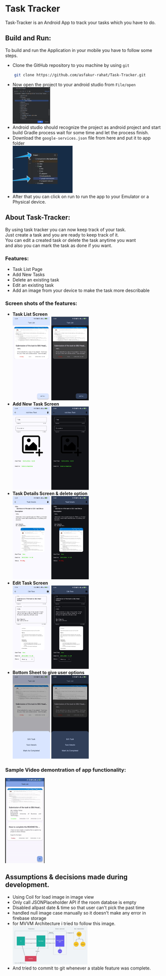 # Task Tracker

Task-Tracker is an Android App to track your tasks which you have to do.

## Build and Run:

To build and run the Application in your mobile you have to follow some steps.

- Clone the GitHub repository to you machine by using `git`
```bash
    git clone https://github.com/asfakur-rahat/Task-Tracker.git
```
- Now open the project to your android studio from `File/open`\
  <img src="images/openproject.png" alt="Tasklist" width="25%"/>
- Android studio should recognize the project as android project and start build Gradle process wait for some time and let the process finish.
- Download the `google-services.json` file from here and put it to app folder\
  <img src="images/service.png" alt="google-services.json" width = "40%"/>
- After that you can click on run to run the app to your Emulator or a Physical device.

## About Task-Tracker:
By using task tracker you can now keep track of your task.\
Just create a task and you are ready to keep track of it.\
You can edit a created task or delete the task anytime you want\
and also you can mark the task as done if you want.
### Features:
- Task List Page
- Add New Tasks
- Delete an existing task
- Edit an existing task
- Add an image from your device to make the task more describable

### Screen shots of the features:
- **Task List Screen** \
  <img src="images/tasklist-light.jpg" alt="Tasklist" width="25%"/>
  <img src="images/tasklist-dark.jpg" alt="Tasklist" width="25%"/>
- **Add New Task Screen** \
  <img src="images/addtask-light.jpg" alt="Add Task" width="25%"/>
  <img src="images/addtask-dark.jpg" alt="Add Task" width="25%"/>
- **Task Details Screen & delete option** \
  <img src="images/taskdetails-light.jpg" alt="Task details" width="25%"/>
  <img src="images/taskdetails-dark.jpg" alt="Task details" width="25%"/>
- **Edit Task Screen** \
  <img src="images/edittask-light.jpg" alt="Edit Task" width="25%"/>
  <img src="images/edittask-dark.jpg" alt="Edit Task" width="25%"/>
- **Bottom Sheet to give user options** \
  <img src="images/options-light.jpg" alt="Bottom Sheet Dialog" width="25%"/>
  <img src="images/options-dark.jpg" alt="Bottom Sheet Dialog" width="25%"/>

### Sample Video demontration of app functionality:

  <img src="images/appdemo.gif" alt="Bottom Sheet Dialog" width="25%"/>

## Assumptions & decisions made during development.

- Using Coil for load image in image view
- Only call JSONPlaceholder API if the room databse is empty
- Disabled allpast date & time so that user can't pick the past time
- handled null image case manually so it doesn't make any error in firebase storage
- for MVVM Architecture i tried to follow this image.\
   <img src="images/mvvm.jpg" alt="Bottom Sheet Dialog" width="50%"/>
- And tried to commit to git whenever a stable feature was complete.